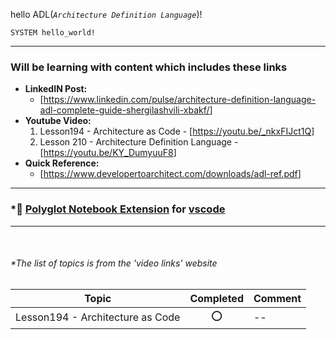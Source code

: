 hello ADL(*`Architecture Definition Language`*)!

```adl
SYSTEM hello_world!
```

---

### Will be learning with content which includes these links

- **LinkedIN Post:**
  - [<https://www.linkedin.com/pulse/architecture-definition-language-adl-complete-guide-shergilashvili-xbakf/>]
- **Youtube Video:**
  1. Lesson194 - Architecture as Code - [<https://youtu.be/_nkxFIJct1Q>]
  2. Lesson 210 - Architecture Definition Language - [<https://youtu.be/KY_DumyuuF8>]
- **Quick Reference:**
  - [<https://www.developertoarchitect.com/downloads/adl-ref.pdf>]
<!-- - **Documentation:** [<https://docs.asciidoctor.org/asciidoc/latest/>] -->

---

### *📓 [Polyglot Notebook Extension](https://marketplace.visualstudio.com/items?itemName=ms-dotnettools.dotnet-interactive-vscode) for [vscode](https://code.visualstudio.com/)

---

<br/>

###### *The list of topics is from the 'video links' website

|Topic | Completed | Comment|
|---|:---:|---|
|Lesson194 - Architecture as Code|⭕ |--|
